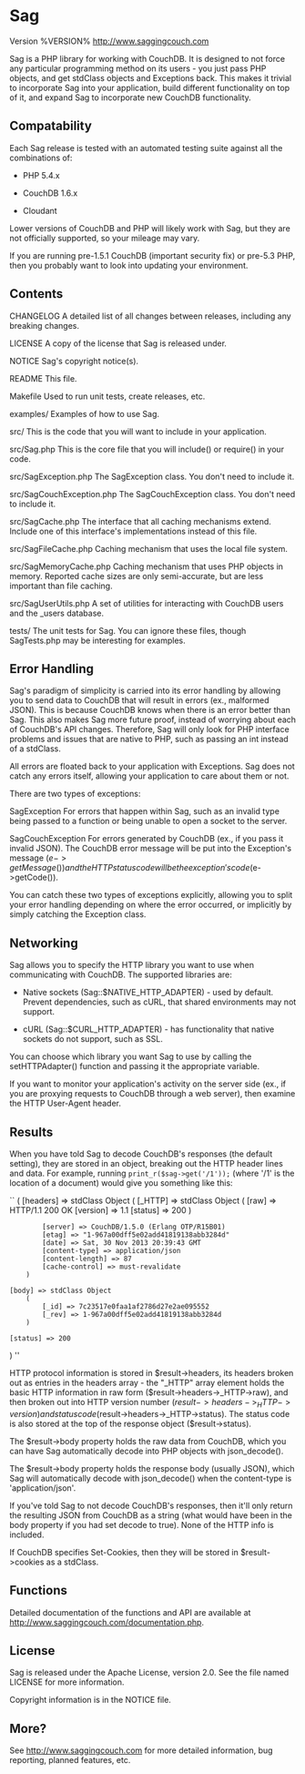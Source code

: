 Sag
===

Version %VERSION%
http://www.saggingcouch.com

Sag is a PHP library for working with CouchDB. It is designed to not force any
particular programming method on its users - you just pass PHP objects, and get
stdClass objects and Exceptions back. This makes it trivial to incorporate Sag
into your application, build different functionality on top of it, and expand
Sag to incorporate new CouchDB functionality.

Compatability
-------------

Each Sag release is tested with an automated testing suite against all the
combinations of:

  - PHP 5.4.x

  - CouchDB 1.6.x

  - Cloudant

Lower versions of CouchDB and PHP will likely work with Sag, but they are not
officially supported, so your mileage may vary.

If you are running pre-1.5.1 CouchDB (important security fix) or pre-5.3 PHP,
then you probably want to look into updating your environment.

Contents
--------

CHANGELOG                       A detailed list of all changes between
                                releases, including any breaking changes.

LICENSE                         A copy of the license that Sag is released under.

NOTICE                          Sag's copyright notice(s).

README                          This file.

Makefile                        Used to run unit tests, create releases, etc.

examples/                       Examples of how to use Sag.

src/                            This is the code that you will want to include
                                in your application.

src/Sag.php                     This is the core file that you will include()
                                or require() in your code.

src/SagException.php            The SagException class. You don't need to
                                include it.

src/SagCouchException.php       The SagCouchException class. You don't need to
                                include it.

src/SagCache.php                The interface that all caching mechanisms
                                extend. Include one of this interface's
                                implementations instead of this file.

src/SagFileCache.php            Caching mechanism that uses the local file
                                system.

src/SagMemoryCache.php          Caching mechanism that uses PHP objects in
                                memory. Reported cache sizes are only
                                semi-accurate, but are less important than file
                                caching.

src/SagUserUtils.php            A set of utilities for interacting with CouchDB
                                users and the _users database.

tests/                          The unit tests for Sag. You can ignore these
                                files, though SagTests.php may be interesting
                                for examples.

Error Handling
--------------

Sag's paradigm of simplicity is carried into its error handling by allowing you
to send data to CouchDB that will result in errors (ex., malformed JSON). This
is because CouchDB knows when there is an error better than Sag. This also
makes Sag more future proof, instead of worrying about each of CouchDB's API
changes. Therefore, Sag will only look for PHP interface problems and issues
that are native to PHP, such as passing an int instead of a stdClass.

All errors are floated back to your application with Exceptions. Sag does not
catch any errors itself, allowing your application to care about them or not.

There are two types of exceptions: 

SagException            For errors that happen within Sag, such as an invalid
                        type being passed to a function or being unable to open
                        a socket to the server.

SagCouchException       For errors generated by CouchDB (ex., if you pass it
                        invalid JSON). The CouchDB error message will be put
                        into the Exception's message ($e->getMessage()) and the
                        HTTP status code will be the exception's code
                        ($e->getCode()).

You can catch these two types of exceptions explicitly, allowing you to split
your error handling depending on where the error occurred, or implicitly by
simply catching the Exception class.

Networking
----------

Sag allows you to specify the HTTP library you want to use when communicating
with CouchDB. The supported libraries are:

  - Native sockets (Sag::$NATIVE_HTTP_ADAPTER) - used by default. Prevent
    dependencies, such as cURL, that shared environments may not support.

  - cURL (Sag::$CURL_HTTP_ADAPTER) - has functionality that native sockets do
    not support, such as SSL.

You can choose which library you want Sag to use by calling the
setHTTPAdapter() function and passing it the appropriate variable.

If you want to monitor your application's activity on the server side (ex., if
you are proxying requests to CouchDB through a web server), then examine the
HTTP User-Agent header.

Results
-------

When you have told Sag to decode CouchDB's responses (the default setting),
they are stored in an object, breaking out the HTTP header lines and data. For
example, running `print_r($sag->get('/1'));` (where '/1' is the location of a
document) would give you something like this:

``
(
    [headers] => stdClass Object
        (
            [_HTTP] => stdClass Object
                (
                    [raw] => HTTP/1.1 200 OK
                    [version] => 1.1
                    [status] => 200
                )

            [server] => CouchDB/1.5.0 (Erlang OTP/R15B01)
            [etag] => "1-967a00dff5e02add41819138abb3284d"
            [date] => Sat, 30 Nov 2013 20:39:43 GMT
            [content-type] => application/json
            [content-length] => 87
            [cache-control] => must-revalidate
        )

    [body] => stdClass Object
        (
            [_id] => 7c23517e0faa1af2786d27e2ae095552
            [_rev] => 1-967a00dff5e02add41819138abb3284d
        )

    [status] => 200
)
''

HTTP protocol information is stored in $result->headers, its headers broken out
as entries in the headers array - the "_HTTP" array element holds the basic
HTTP information in raw form ($result->headers->_HTTP->raw), and then broken
out into HTTP version number ($result->headers->_HTTP->version) and status code
($result->headers->_HTTP->status). The status code is also stored at the top of
the response object ($result->status).

The $result->body property holds the raw data from CouchDB, which you can have
Sag automatically decode into PHP objects with json_decode().

The $result->body property holds the response body (usually JSON), which Sag
will automatically decode with json_decode() when the content-type is
'application/json'.

If you've told Sag to not decode CouchDB's responses, then it'll only return
the resulting JSON from CouchDB as a string (what would have been in the body
property if you had set decode to true). None of the HTTP info is included.

If CouchDB specifies Set-Cookies, then they will be stored in $result->cookies
as a stdClass.

Functions
---------

Detailed documentation of the functions and API are available at 
http://www.saggingcouch.com/documentation.php.

License
-------

Sag is released under the Apache License, version 2.0. See the file named
LICENSE for more information.

Copyright information is in the NOTICE file.

More?
-----

See http://www.saggingcouch.com for more detailed information, bug reporting,
planned features, etc.
